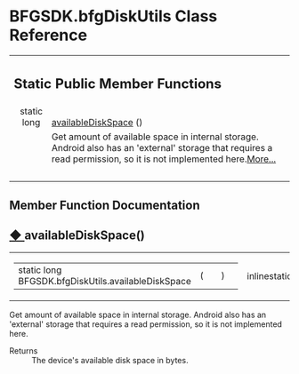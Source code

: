 # BFGSDK.bfgDiskUtils Class Reference

<div class="contents"><table class="memberdecls"><tr class="heading"><td colspan="2">

## Static Public Member Functions

</td></tr><tr class="memitem:af0e78846a4941a818db2b629aa7eb24e"><td class="memItemLeft" align="right" valign="top">static long&#160;</td><td class="memItemRight" valign="bottom"><a class="el" href="class_b_f_g_s_d_k_1_1bfg_disk_utils.html#af0e78846a4941a818db2b629aa7eb24e">availableDiskSpace</a> ()</td></tr><tr class="memdesc:af0e78846a4941a818db2b629aa7eb24e"><td class="mdescLeft">&#160;</td><td class="mdescRight">Get amount of available space in internal storage. Android also has an 'external' storage that requires a read permission, so it is not implemented here.<a href="class_b_f_g_s_d_k_1_1bfg_disk_utils.html#af0e78846a4941a818db2b629aa7eb24e">More...</a><br /></td></tr><tr class="separator:af0e78846a4941a818db2b629aa7eb24e"><td class="memSeparator" colspan="2">&#160;</td></tr></table>

## Member Function Documentation

<a id="af0e78846a4941a818db2b629aa7eb24e" name="af0e78846a4941a818db2b629aa7eb24e"></a><h2 class="memtitle"><span class="permalink"><a href="#af0e78846a4941a818db2b629aa7eb24e">&#9670;&nbsp;</a></span>availableDiskSpace()</h2><div class="memitem"><div class="memproto"><table class="mlabels"><tr><td class="mlabels-left"><table class="memname"><tr><td class="memname">static long BFGSDK.bfgDiskUtils.availableDiskSpace </td><td>(</td><td class="paramname"></td><td>)</td><td></td></tr></table></td><td class="mlabels-right"><span class="mlabels"><span class="mlabel">inline</span><span class="mlabel">static</span></span></td></tr></table></div><div class="memdoc"><p>Get amount of available space in internal storage. Android also has an 'external' storage that requires a read permission, so it is not implemented here. </p><dl class="section return"><dt>Returns</dt><dd>The device's available disk space in bytes.</dd></dl></div></div></div>  